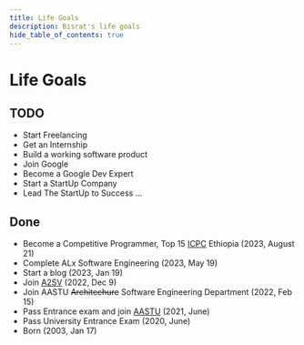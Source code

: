 ```yaml
---
title: Life Goals
description: Bisrat's life goals
hide_table_of_contents: true
---
```


<div className="col col--8 col--offset-2">

# Life Goals

## TODO

- Start Freelancing
- Get an Internship
- Build a working software product
- Join Google
- Become a Google Dev Expert
- Start a StartUp Company
- Lead The StartUp to Success
...

## Done

- Become a Competitive Programmer, Top 15 [ICPC](https://drive.google.com/drive/folders/1sgAsI37AkK-PnHKB49yrlFu0uXiPVlKh?usp=sharing) Ethiopia (2023, August 21)
- Complete ALx Software Engineering (2023, May 19)
- Start a blog (2023, Jan 19)
- Join [A2SV](https://a2sv.org) (2022, Dec 9)
- Join AASTU ~~Architechure~~ Software Engineering Department (2022, Feb 15)
- Pass Entrance exam and join [AASTU](https://aastu.edu.et) (2021, June)
- Pass University Entrance Exam (2020, June)
- Born (2003, Jan 17)

</div>

